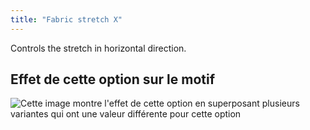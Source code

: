 ```yaml
---
title: "Fabric stretch X"
---
```


Controls the stretch in horizontal direction.

## Effet de cette option sur le motif

![Cette image montre l'effet de cette option en superposant plusieurs variantes qui ont une valeur différente pour cette option](unice_fabricstretchx_sample.svg "Effet de cette option sur le motif")
